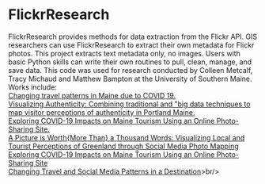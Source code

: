 # FlickrResearch
FlickrResearch provides methods for data extraction from the Flickr API.  GIS researchers can use FlickrResearch to extract their own metadata for Flickr photos. This project extracts text metadata only, no images. Users with basic Python skills can write their own routines to pull, clean, manage, and save data. This code was used for research conducted by Colleen Metcalf, Tracy Michaud and Matthew Bampton at the University of Southern Maine. 
Works include:<br/>
[Changing travel patterns in Maine due to COVID 19.](https://storymaps.arcgis.com/stories/392a2f80feeb41618e0630b375e73831)<br/>
[Visualizing Authenticity: Combining traditional and "big data techniques to map visitor perceptions of authenticity in Portland Maine.](https://digitalcommons.usm.maine.edu/cgi/viewcontent.cgi?article=1018&context=thinking-matters-symposium)<br/>
[Exploring COVID-19 Impacts on Maine Tourism Using an Online Photo-Sharing Site.](https://digitalcommons.library.umaine.edu/mpr/vol30/iss2/7/)<br/>
[A Picture is Worth{More Than} a Thousand Words: Visualizing Local and Tourist Perceptions of Greenland through Social Media Photo Mapping](https://arcticyearbook.com/arctic-yearbook/2021)<br/>
[Exploring COVID-19 Impacts on Maine Tourism Using an Online Photo-Sharing Site](https://digitalcommons.library.umaine.edu/mpr/vol30/iss2/7/)<br/>
[Changing Travel and Social Media Patterns in a Destination](https://ojs.stockton.edu/index.php/light/article/view/24)>br/>


